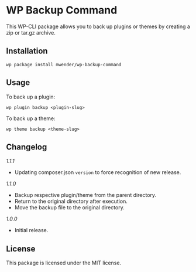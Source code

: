 # WP Backup Command

This WP-CLI package allows you to back up plugins or themes by creating a zip or tar.gz archive.

## Installation

`wp package install mwender/wp-backup-command`

## Usage

To back up a plugin:

`wp plugin backup <plugin-slug>`

To back up a theme:

`wp theme backup <theme-slug>`

## Changelog

_1.1.1_

- Updating composer.json `version` to force recognition of new release.

_1.1.0_

- Backup respective plugin/theme from the parent directory.
- Return to the original directory after execution.
- Move the backup file to the original directory.

_1.0.0_

- Initial release.

## License

This package is licensed under the MIT license.